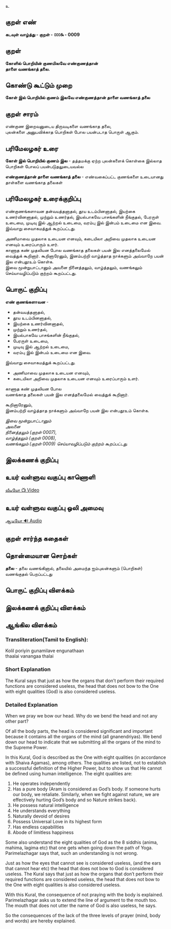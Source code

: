உ

## குறள் எண்

**கடவுள் வாழ்த்து - குறள் - ௦௦௦௯ - 0009**

## குறள் 

**கோளில் பொறியின் குணமிலவே எண்குணத்தான்  
தாளை வணங்காத் தலை.**

## கொண்டு கூட்டும் முறை

**கோள் இல் பொறியில் குணம் இலவே எண்குணத்தான் தாளை வணங்காத் தலை**  

## குறள் சாரம்   

எண்குண இறைவனுடைய திருவடிகளை வணங்காத தலை,  
புலன்களை அனுபவிக்காத பொறிகள் போல பயன்படாத பொருள் ஆகும்.

## பரிமேலழகர் உரை 

**கோள் இல் பொறியில் குணம் இல**  - தத்தமக்கு ஏற்ற புலன்களைக் கொள்கை இல்லாத பொறிகள் போலப் பயன்படுதலுடையவல்ல  

**எண்குணத்தான் தாளை வணங்காத் தலை** - எண்வகைப்பட்ட குணங்களை உடையானது தாள்களை வணங்காத தலைகள்


## பரிமேலழகர் உரைக்குறிப்பு 

எண்குணங்களாவன தன்வயத்தனாதல், தூய உடம்பினனாதல், இயற்கை உணர்வினனாதல், முற்றும் உணர்தல், இயல்பாகவே பாசங்களின் நீங்குதல், பேரருள் உடைமை, முடிவு இல் ஆற்றல் உடைமை, வரம்பு இல் இன்பம் உடைமை என இவை. இவ்வாறு சைவாகமத்துக் கூறப்பட்டது.  

அணிமாவை முதலாக உடையன எனவும், கடையிலா அறிவை முதலாக உடையன எனவும் உரைப்பாரும் உளர்.  
காணாத கண் முதலியன போல வணங்காத தலைகள் பயன் இல எனத்தலைமேல் வைத்துக் கூறினார். கூறினாரேனும், இனம்பற்றி வாழ்த்தாத நாக்களும் அவ்வாறே பயன் இல என்பதூஉம் கொள்க.  
இவை மூன்றுபாட்டானும் அவனை நினைத்தலும், வாழ்த்தலும், வணங்கலும் செய்யாவழிப்படும் குற்றம் கூறப்பட்டது.


## பொருட் குறிப்பு  

**எண் குணங்களாவன** -  
* தன்வயத்தனாதல்,  
* தூய உடம்பினனாதல்,  
* இயற்கை உணர்வினனாதல்,  
* முற்றும் உணர்தல்,  
* இயல்பாகவே பாசங்களின் நீங்குதல்,  
* பேரருள் உடைமை,  
* முடிவு இல் ஆற்றல் உடைமை,  
* வரம்பு இல் இன்பம் உடைமை என இவை.  

இவ்வாறு சைவாகமத்துக் கூறப்பட்டது.  

* அணிமாவை முதலாக உடையன எனவும்,  
* கடையிலா அறிவை முதலாக உடையன எனவும் உரைப்பாரும் உளர்.  

காணாத கண் முதலியன போல  
வணங்காத தலைகள் பயன் இல எனத்தலைமேல் வைத்துக் கூறினார்.  

கூறினாரேனும்,  
இனம்பற்றி வாழ்த்தாத நாக்களும் அவ்வாறே பயன் இல என்பதூஉம் கொள்க.

_இவை மூன்றுபாட்டானும்  
அவனை  
நினைத்தலும் (குறள் 0007),  
வாழ்த்தலும் (குறள் 0008),  
வணங்கலும் (குறள் 0009) செய்யாவழிப்படும் குற்றம் கூறப்பட்டது._

## இலக்கணக் குறிப்பு 

## உயர் வள்ளுவ வகுப்பு காணொளி

[ வீடியோ 📺 Video ](https://youtu.be/KPFIyR6noYo)

## உயர் வள்ளுவ வகுப்பு ஒலி அமைவு 

[ ஆடியோ 🔊 Audio ](https://drive.google.com/open?id=15jcTQ1W1v5O8whIlL2AFggjI-IXuaNqw)  


## குறள் சார்ந்த கதைகள் 


## தொன்மையான சொற்கள்

**தலை** - தலை வணங்கினால், தலையில் அமைந்த ஐம்புலன்களும் (பொறிகள்) வணங்குதல் பெறப்பட்டது    

## பொருட் குறிப்பு   விளக்கம்


## இலக்கணக் குறிப்பு  விளக்கம்



## ஆங்கில விளக்கம்

### Transliteration(Tamil to English):  

Kolil poriyin gunamilave engunathaan  
thaalai vanangaa thalai  

### Short Explanation  

The Kural says that just as how the organs that don’t perform their required functions are considered useless, the head that does not bow to the One with eight qualities (God) is also considered useless.  

### Detailed Explanation  

When we pray we bow our head. Why do we bend the head and not any other part?  

Of all the body parts, the head is considered significant and important because it contains all the organs of the mind (all gnanendriyas). We bend down our head to indicate that we submitting all the organs of the mind to the Supreme Power.  

In this Kural, God is described as the One with eight qualities (in accordance with Shaiva Agamas), among others. The qualities are listed, not to establish a successful definition of the Higher Power, but to show us that He cannot be defined using human intelligence. The eight qualities are:  

1.   He operates independently  
2.   Has a pure body (Aram is considered as God’s body. If someone hurts our body, we retaliate. Similarly, when we fight against nature, we are effectively hurting God’s body and so Nature strikes back).  
3.   He possess natural intelligence  
4.   He understands everything  
5.   Naturally devoid of desires  
6.   Possess Universal Love in its highest form  
7.   Has endless capabilities  
8.   Abode of limitless happiness    

Some also understand the eight qualities of God as the 8 siddhis (anima, mahima, lagima etc) that one gets when going down the path of Yoga. Parimelazhagar says that, such an understanding is not wrong.  

Just as how the eyes that cannot see is considered useless, (and the ears that cannot hear etc) the head that does not bow to God is considered useless.  The Kural says that just as how the organs that don’t perform their required functions are considered useless, the head that does not bow to the One with eight qualities is also considered useless.  

With this Kural, the consequence of not praying with the body is explained. Parimelazhagar asks us to extend the line of argument to the mouth too. The mouth that does not utter the name of God is also useless, he says.  

So the consequences of the lack of the three levels of prayer (mind, body and words) are hereby explained.  

##
